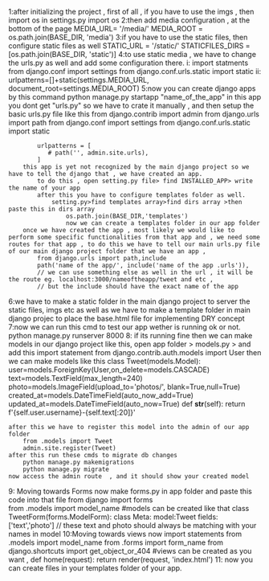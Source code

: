 1:after initializing the project , first of all , if you have to use the imgs , then import os in settings.py
    import os
2:then add media configuration , at the bottom of the page
    MEDIA_URL=  '/media/'
    MEDIA_ROOT = os.path.join(BASE_DIR, 'media')
3:if you have to use the static files, then configure static files as well
    STATIC_URL = '/static/'
    STATICFILES_DIRS = [os.path.join(BASE_DIR, 'static')]
4:to use static media , we have to change the urls.py as well and add some configuration there.
    i: import statments 
        from django.conf import settings
        from django.conf.urls.static import static
    ii: urlpatterns=[]+static(settings.MEDIA_URL, document_root=settings.MEDIA_ROOT)
5:now you can create django apps by this command
    python manage.py startapp "name_of_the_app"
        in this app you dont get "urls.py" so we have to crate it manually , and then setup the basic urls.py file like this
            from django.contrib import admin
            from django.urls import path
            from django.conf import settings
            from django.conf.urls.static import static

            urlpatterns = [
               # path('', admin.site.urls),
            ]
        this app is yet not recognized by the main django project so we have to tell the django that , we have created an app.  
            to do this , open setting.py file> find INSTALLED_APP> write the name of your app
            after this you have to configure templates folder as well.
                setting.py>find templates array>find dirs array >then paste this in dirs array
                    os.path.join(BASE_DIR,'templates')
                    now we can create a templates folder in our app folder 
        once we have created the app , most likely we would like to perform some specific functionalities from that app and , we need some routes for that app , to do this we have to tell our main urls.py file of our main django project folder that we have an app , 
            from django.urls import path,include
            path('name of the app/', include('name of the app .urls')),
            // we can use something else as well in the url , it will be the route eg. localhost:3000/nameoftheapp/tweet and etc , 
            // but the include should have the exact name of the app
6:we have to make a static folder in the main django project to server the static files, imgs etc as well as we have to make a template folder in main django projec to place the base.html file for implementing DRY concept 
7:now we can run this cmd to test our app wether is running ok or not.
    python manage.py runserver 8000
8: if its running fine then we can make models in our django project like this,
    open app folder > models.py > and add this import statement
        from django.contrib.auth.models import User
    then we can make models like this 
        class Tweet(models.Model):
         user=models.ForeignKey(User,on_delete=models.CASCADE)
         text=models.TextField(max_length=240)
         photo=models.ImageField(upload_to='photos/', blank=True,null=True)
         created_at=models.DateTimeField(auto_now_add=True)
         updated_at=models.DateTimeField(auto_now=True)
         def __str__(self):
             return f'{self.user.username}-{self.text[:20]}'
        
    after this we have to register this model into the admin of our app folder 
        from .models import Tweet
        admin.site.register(Tweet)
    after this run these cmds to migrate db changes
        python manage.py makemigrations
        python manage.py migrate
    now access the admin route  , and it should show your created model 
9: Moving towards Forms now 
    make forms.py in app folder and paste this code into that file 
        from django import forms    
        from .models import model_name
        #models can be created like that
        class TweetForm(forms.ModelForm):
            class Meta:
                model:Tweet
                fields:['text','photo'] // these text and photo should always be matching with your names in model
10:Moving towards views now 
    import statements
        from .models import model_name
        from .forms import  form_name
        from django.shortcuts import get_object_or_404
        #views can be created as you want ,
        def home(request):
        return render(request, 'index.html')
11: now you can create files in your templates folder of your app.

